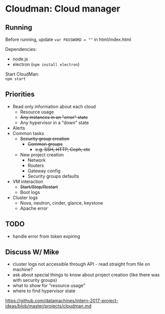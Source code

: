  # Cloudman: Cloud manager

 ## Running
 Before running, update `var PASSWORD = ""` in html/index.html

 Dependencies:
  * node.js
  * electron (`npm install electron`)

  Start CloudMan:  
  `npm start`

 ## Priorities
 * Read only information about each cloud
   * Resource usage
   * ~~Any instances in an "error" state~~
   * Any hypervisor in a "down" state
 * Alerts
 * Common tasks
   * ~~Security group creation~~
     * ~~Common groups~~
       * ~~e.g. SSH, HTTP, Ceph, etc~~
   * New project creation
     * Network
     * Routers
     * Gateway config
     * Security groups defaults
 * VM interaction
   * ~~Start/Stop/Restart~~
   * Boot logs
 * Cluster logs
   * Nova, neutron, cinder, glance, keystone
   * Apache error


## TODO
 * handle error from token expiring

## Discuss W/ Mike
  * cluster logs not accessible through API - read straight from file on machine?
  * ask about special things to know about project creation (like there was with security groups)
  * what to show for "resource usage"
  * where to find hypervisor state





https://github.com/datamachines/intern-2017-project-ideas/blob/master/projects/cloudman.md
